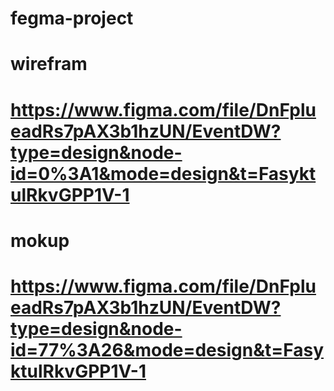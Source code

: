 # fegma-project
# wirefram
# https://www.figma.com/file/DnFplueadRs7pAX3b1hzUN/EventDW?type=design&node-id=0%3A1&mode=design&t=FasyktulRkvGPP1V-1
# mokup
# https://www.figma.com/file/DnFplueadRs7pAX3b1hzUN/EventDW?type=design&node-id=77%3A26&mode=design&t=FasyktulRkvGPP1V-1
